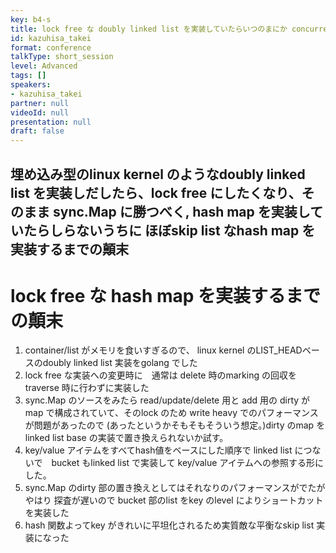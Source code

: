 ```yaml
---
key: b4-s
title: lock free な doubly linked list を実装していたらいつのまにか concurrent skip list map を実装していたでござる
id: kazuhisa_takei
format: conference
talkType: short_session
level: Advanced
tags: []
speakers:
- kazuhisa_takei
partner: null
videoId: null
presentation: null
draft: false
---
```

埋め込み型のlinux kernel のようなdoubly linked list を実装しだしたら、lock free にしたくなり、そのまま sync.Map に勝つべく, hash map を実装していたらしらないうちに ほぼskip list なhash map を実装するまでの顛末
---
# lock free な hash map  を実装するまでの顛末

1. container/list  がメモリを食いすぎるので、 linux kernel のLIST_HEADベースのdoubly linked list 実装をgolang でした
2. lock free な実装への変更時に　通常は delete 時のmarking の回収をtraverse 時に行わずに実装した
3. sync.Map のソースをみたら read/update/delete 用と add 用の dirty がmap で構成されていて、そのlock のため write heavy でのパフォーマンスが問題があったので (あったというかそもそもそういう想定。)dirty のmap を linked list base の実装で置き換えられないか試す。
4. key/value アイテムをすべてhash値をベースにした順序で linked list につないで　bucket もlinked list で実装して key/value アイテムへの参照する形にした。
5. sync.Map のdirty 部の置き換えとしてはそれなりのパフォーマンスがでたがやはり 探査が遅いので bucket 部のlist をkey のlevel によりショートカットを実装した
6. hash 関数よってkey がきれいに平坦化されるため実質敵な平衡なskip list 実装になった

 
